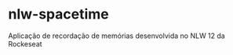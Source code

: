# nlw-spacetime

Aplicação de recordação de memórias desenvolvida no NLW 12 da Rockeseat

<!-- Adicionar links -->
